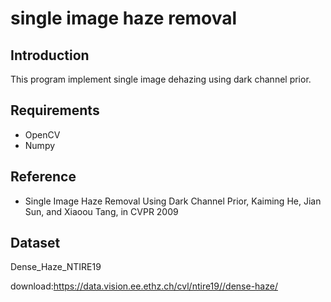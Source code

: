 # single image haze removal
## Introduction
This program implement single image dehazing using dark channel prior. 

## Requirements
- OpenCV
- Numpy

## Reference
- Single Image Haze Removal Using Dark Channel Prior, Kaiming He, Jian Sun, and Xiaoou Tang, in CVPR 2009 

## Dataset

Dense_Haze_NTIRE19

download:https://data.vision.ee.ethz.ch/cvl/ntire19//dense-haze/
